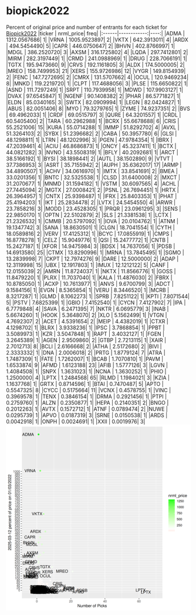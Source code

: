 # biopick2022
Percent of original price and number of entrants for each ticket for [Biopick2022](https://twitter.com/hashtag/Biopick2022)
|ticker |   nrml_price| freq|
|:------|------------:|----:|
|ADMA   | 1312.0567686|    1|
|VRNA   | 1005.9523897|    2|
|VKTX   |  642.3913011|    4|
|ARDX   |  494.5454490|    5|
|CAPR   |  446.0750647|    2|
|BHVN   |  402.8766997|    1|
|MDGL   |  386.2520720|    3|
|AXSM   |  316.1725802|    4|
|LQDA   |  297.7412801|    2|
|MIRM   |  282.3197449|    1|
|CRMD   |  241.0988969|    1|
|DRUG   |  228.7066191|    1|
|TGTX   |  195.9473660|    9|
|CRVS   |  192.1161805|    3|
|ALDX   |  174.5000005|    2|
|MREO   |  158.7499953|   21|
|XERS   |  155.9726986|   12|
|VYGR   |  149.8154939|    2|
|FENC   |  147.7272695|    2|
|CMRX   |  131.5707662|    4|
|OCUL   |  120.9469234|    8|
|MNKD   |  119.2219720|    1|
|CLPT   |  117.4688056|    3|
|PLSE   |  115.6650822|    1|
|ASND   |  111.7297249|    1|
|SRPT   |  110.7939958|    1|
|MDWD   |  107.9903127|    1|
|DVAX   |   97.6545847|    1|
|NGENF  |   90.1408382|    2|
|PHAR   |   86.5771827|    1|
|ELDN   |   85.0340165|    3|
|SWTX   |   82.0909994|    1|
|LEGN   |   82.0424827|    1|
|ABUS   |   82.0051406|    8|
|MYO    |   79.3279765|    1|
|ZYME   |   74.9237351|    2|
|BVS    |   69.4962033|    1|
|CRDF   |   69.0515797|    3|
|QURE   |   64.3201557|    1|
|CRDL   |   60.5405400|    2|
|TARA   |   60.2962988|    1|
|BCRX   |   55.6678688|    6|
|CRIS   |   55.2521006|   15|
|KURA   |   55.0714288|    1|
|IMMP   |   51.8292702|    4|
|AVXL   |   51.3264103|    2|
|SYBX   |   51.2396682|    2|
|CABA   |   50.3957780|    6|
|GLSI   |   48.1298811|    1|
|LTRN   |   48.1202996|    3|
|PGEN   |   47.9784354|    1|
|IBRX   |   47.2039461|    4|
|ACIU   |   46.8686873|    1|
|ONCY   |   45.3237411|    1|
|BCTX   |   44.0821282|    3|
|NVNO   |   43.5508319|    1|
|BFLY   |   40.2092681|    1|
|ARCT   |   38.5166192|    1|
|BYSI   |   38.1898441|    2|
|AUTL   |   38.1502890|    9|
|VTVT   |   37.7386953|    3|
|ASRT   |   35.7155942|    2|
|AUPH   |   35.6362017|   17|
|ARMP   |   34.4890507|    1|
|ACHV   |   34.0616970|    1|
|IMTX   |   33.8541691|    2|
|BMEA   |   33.0201356|    1|
|BNTC   |   32.5325538|    1|
|CLSD   |   31.6400008|    2|
|MXCT   |   31.2070677|    1|
|MNMD   |   31.1594182|    1|
|VSTM   |   30.6097565|    4|
|ACHL   |   27.7445094|    2|
|MGTX   |   27.0008421|    2|
|PSNL   |   26.7694451|    1|
|HRTX   |   26.3964957|    1|
|CNTX   |   25.9398487|    1|
|IFRX   |   25.8403353|    1|
|PHAT   |   25.4194203|    1|
|IKT    |   25.2834478|    2|
|LVTX   |   24.5454550|    4|
|ARWR   |   23.7858216|    3|
|MODD   |   23.4528305|    1|
|PRQR   |   23.0961295|    3|
|SENS   |   22.9850170|    1|
|OPTN   |   22.5102879|    2|
|SLS    |   21.3381538|    1|
|LCTX   |   21.2326532|    1|
|CMMB   |   20.5797092|    1|
|IOVA   |   20.0104762|    1|
|ATNM   |   19.1347742|    3|
|SANA   |   18.8630501|    1|
|CLGN   |   18.7041554|    1|
|CYTH   |   18.0589816|    2|
|VERV   |   17.4125312|    1|
|BCYC   |   17.0855919|    1|
|CMPS   |   16.8778278|    1|
|CELZ   |   15.9049776|    1|
|QSI    |   15.2477772|    1|
|CNTB   |   15.2427187|    1|
|XFOR   |   14.9475984|    3|
|BDSX   |   14.7637056|    1|
|PDSB   |   14.6913580|   25|
|CTMX   |   13.8290996|    1|
|MRNA   |   13.7845495|    1|
|SGMO   |   13.2839998|    7|
|CKPT   |   12.7974276|    9|
|DARE   |   12.5000000|    2|
|ADAP   |   12.3119998|   15|
|UBX    |   12.1917803|    1|
|IMUX   |   12.1212122|    5|
|CANF   |   12.0155039|    2|
|AMRN   |   11.8724037|    1|
|NKTX   |   11.8566776|    1|
|GOSS   |   11.8479220|    1|
|PLRX   |   11.7037040|    1|
|KALA   |   11.4876030|    2|
|FBRX   |   10.8785050|    1|
|ACXP   |   10.7613977|    1|
|ANVS   |    9.6700799|    3|
|ADCT   |    9.1584156|    1|
|EVGN   |    8.5365854|    1|
|VERU   |    8.3446520|    1|
|MCRB   |    8.3217287|    1|
|GLMD   |    8.1062273|    1|
|SPRB   |    7.8251122|    1|
|KPTI   |    7.8071544|    5|
|PSTV   |    7.6825399|    1|
|GBIO   |    7.4152540|    1|
|CYCN   |    7.4127902|    7|
|IPA    |    6.7779848|    4|
|SAVA   |    6.2471395|    7|
|NKTR   |    6.0695779|    3|
|INAB   |    5.6674260|    1|
|HOOK   |    5.3648070|    2|
|XLO    |    5.1562499|    1|
|VTGN   |    4.7692307|    2|
|ACET   |    4.5391654|    2|
|MEIP   |    4.4382019|    1|
|CTXR   |    4.1298702|    1|
|BLRX   |    3.9338236|    1|
|IPSC   |    3.7868854|    1|
|PPBT   |    3.5089973|    1|
|KZR    |    3.5047848|    1|
|RAPT   |    3.4032127|    1|
|FGEN   |    3.2645389|    1|
|AGEN   |    2.9509860|    2|
|GTBP   |    2.7213115|    1|
|XAIR   |    2.7012713|    8|
|BCLI   |    2.6166668|    2|
|ATHA   |    2.5172680|    2|
|BIVI   |    2.3333332|    1|
|DNA    |    2.0006018|    2|
|PRTG   |    1.8779124|    7|
|ATRA   |    1.7487309|    1|
|FATE   |    1.7262007|    1|
|BCAB   |    1.7070810|    1|
|PAVM   |    1.6533874|    9|
|AFMD   |    1.6123188|   23|
|AFIB   |    1.5777126|    3|
|LGVN   |    1.4084508|    1|
|SNPX   |    1.3631023|    1|
|NCNA   |    1.3630252|    1|
|PHIO   |    1.2500000|    4|
|LPTX   |    1.2484568|   65|
|RLMD   |    1.1984021|    3|
|KZIA   |    1.1637768|    1|
|GRTX   |    0.8714596|    1|
|BTAI   |    0.7470487|    5|
|APTO   |    0.5547325|    8|
|CYCC   |    0.5175664|   11|
|VCNX   |    0.4578755|    1|
|VINC   |    0.3969578|    1|
|TENX   |    0.3846154|    1|
|DRMA   |    0.2921456|    1|
|PTPI   |    0.2759760|    1|
|ALZN   |    0.2350877|    1|
|HEPA   |    0.2140351|    2|
|BNGO   |    0.2012263|    1|
|AVTX   |    0.1572712|    1|
|ATNF   |    0.0789474|    2|
|NUWE   |    0.0295739|    1|
|APVO   |    0.0187319|    3|
|SRNE   |    0.0150538|    1|
|ARDS   |    0.0042918|    1|
|ONPH   |    0.0024691|    1|
|XXII   |    0.0019976|    3|
![retvspicks](biopicks.png?raw=true)
